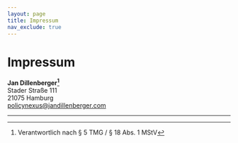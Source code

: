 ```yaml
---
layout: page
title: Impressum
nav_exclude: true
---
```


# Impressum 

**Jan Dillenberger[^1]**  
Stader Straße 111  
21075 Hamburg  
[policynexus@jandillenberger.com](policynexus@jandillenberger.com)  

----

[^1]: Verantwortlich nach § 5 TMG / § 18 Abs. 1 MStV  

